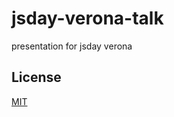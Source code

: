 # jsday-verona-talk
presentation for jsday verona

## License
[MIT](https://tldrlegal.com/license/mit-license)
